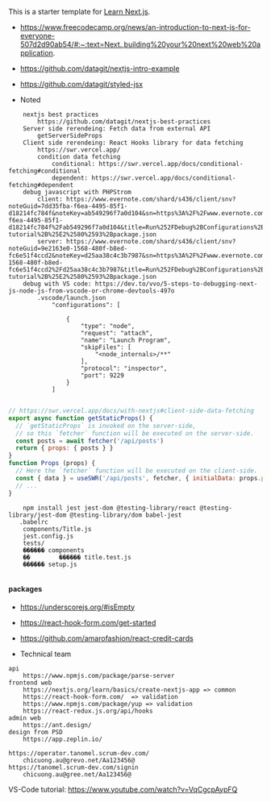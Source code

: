 This is a starter template for [Learn Next.js](https://nextjs.org/learn).
- https://www.freecodecamp.org/news/an-introduction-to-next-js-for-everyone-507d2d90ab54/#:~:text=Next.,building%20your%20next%20web%20application.
- https://github.com/datagit/nextjs-intro-example
- https://github.com/datagit/styled-jsx


- Noted
```
    nextjs best practices
        https://github.com/datagit/nextjs-best-practices
    Server side rerendeing: Fetch data from external API
        getServerSideProps
    Client side rerendeing: React Hooks library for data fetching
        https://swr.vercel.app/
        condition data fetching
            conditional: https://swr.vercel.app/docs/conditional-fetching#conditional
            dependent: https://swr.vercel.app/docs/conditional-fetching#dependent
    debug javascript with PHPStrom
        client: https://www.evernote.com/shard/s436/client/snv?noteGuid=7dd35fba-f6ea-4495-85f1-d18214fc784f&noteKey=ab549296f7a0d104&sn=https%3A%2F%2Fwww.evernote.com%2Fshard%2Fs436%2Fsh%2F7dd35fba-f6ea-4495-85f1-d18214fc784f%2Fab549296f7a0d104&title=Run%252FDebug%2BConfigurations%2Band%2Bnextjs-tutorial%2B%25E2%2580%2593%2Bpackage.json
        server: https://www.evernote.com/shard/s436/client/snv?noteGuid=9e2163e0-1568-480f-b8ed-fc6e51f4ccd2&noteKey=d25aa38c4c3b7987&sn=https%3A%2F%2Fwww.evernote.com%2Fshard%2Fs436%2Fsh%2F9e2163e0-1568-480f-b8ed-fc6e51f4ccd2%2Fd25aa38c4c3b7987&title=Run%252FDebug%2BConfigurations%2Band%2Bnextjs-tutorial%2B%25E2%2580%2593%2Bpackage.json
    debug with VS code: https://dev.to/vvo/5-steps-to-debugging-next-js-node-js-from-vscode-or-chrome-devtools-497o
        .vscode/launch.json
            "configurations": [
            
                {
                    "type": "node",
                    "request": "attach",
                    "name": "Launch Program",
                    "skipFiles": [
                        "<node_internals>/**"
                    ],
                    "protocol": "inspector",
                    "port": 9229
                }
            ]
```
```js config env: https://nextjs.org/docs/basic-features/environment-variables#exposing-environment-variables-to-the-browser

```
```js 
// https://swr.vercel.app/docs/with-nextjs#client-side-data-fetching
export async function getStaticProps() {
  // `getStaticProps` is invoked on the server-side,
  // so this `fetcher` function will be executed on the server-side.
  const posts = await fetcher('/api/posts')
  return { props: { posts } }
}
function Props (props) {
  // Here the `fetcher` function will be executed on the client-side.
  const { data } = useSWR('/api/posts', fetcher, { initialData: props.posts })
  // ...
}
```
``` testing: guide >> https://medium.com/frontend-digest/setting-up-testing-library-with-nextjs-a9702cbde32d
    npm install jest jest-dom @testing-library/react @testing-library/jest-dom @testing-library/dom babel-jest
   .babelrc
   	components/Title.js
   	jest.config.js
    tests/
    ������ components
    ��        ������ title.test.js
    ������ setup.js
```
``` styled-jsx: https://github.com/datagit/styled-jsx

```
#### packages
- https://underscorejs.org/#isEmpty
- https://react-hook-form.com/get-started
- https://github.com/amarofashion/react-credit-cards

- Technical team
```
api
	https://www.npmjs.com/package/parse-server
frontend web
	https://nextjs.org/learn/basics/create-nextjs-app => common
	https://react-hook-form.com/  => validation
	https://www.npmjs.com/package/yup => validation
	https://react-redux.js.org/api/hooks
admin web
	https://ant.design/
design from PSD
	https://app.zeplin.io/
```


```
https://operator.tanomel.scrum-dev.com/
    chicuong.au@grevo.net/Aa123456@
https://tanomel.scrum-dev.com/signin
    chicuong.au@gree.net/Aa123456@
```

VS-Code tutorial: https://www.youtube.com/watch?v=VqCgcpAypFQ